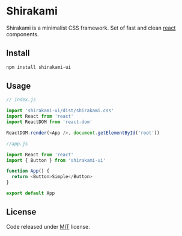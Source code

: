 # Shirakami

Shirakami is a minimalist CSS framework. Set of fast and clean [react](https://reactjs.org/) components.

## Install

```bash
npm install shirakami-ui
```

## Usage

```javascript
// index.js

import 'shirakami-ui/dist/shirakami.css'
import React from 'react'
import ReactDOM from 'react-dom'

ReactDOM.render(<App />, document.getElementById('root'))
```

```javascript
//app.js

import React from 'react'
import { Button } from 'shirakami-ui'

function App() {
  return <Button>Simple</Button>
}

export default App
```

## License

Code released under [MIT](https://github.com/devhaus-ph/shirakami/blob/master/LICENSE) license.
